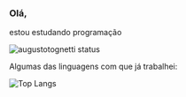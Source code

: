 ### Olá,

estou estudando programação

![augustotognetti status](https://github-readme-stats.vercel.app/api?username=augustotognetti&show_icons=true)

Algumas das linguagens com que já trabalhei:

![Top Langs](https://github-readme-stats.vercel.app/api/top-langs/?username=augustotognetti&theme=tokyonight)
